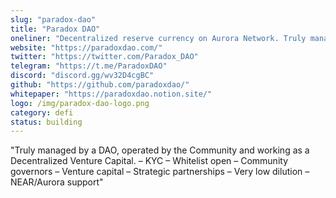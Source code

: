 ```yaml
---
slug: "paradox-dao"
title: "Paradox DAO"
oneliner: "Decentralized reserve currency on Aurora Network. Truly managed by a DAO, operated by the Community and working as a Decentralized Venture Capital."
website: "https://paradoxdao.com/"
twitter: "https://twitter.com/Paradox_DAO"
telegram: "https://t.me/ParadoxDAO"
discord: "discord.gg/wv32D4cgBC"
github: "https://github.com/paradoxdao/"
whitepaper: "https://paradoxdao.notion.site/"
logo: /img/paradox-dao-logo.png
category: defi
status: building
---
```


"Truly managed by a DAO, operated by the Community and working as a Decentralized Venture Capital.
– KYC
– Whitelist open
– Community governors
– Venture capital
– Strategic partnerships
– Very low dilution
– NEAR/Aurora support"
